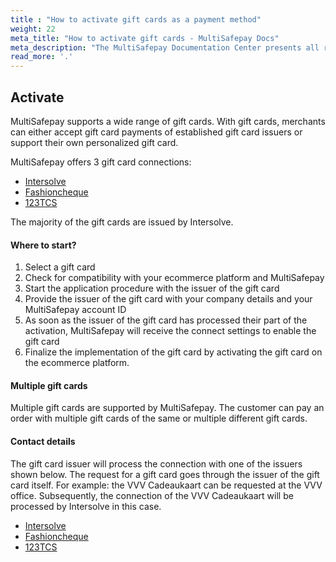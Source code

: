 ```yaml
---
title : "How to activate gift cards as a payment method"
weight: 22
meta_title: "How to activate gift cards - MultiSafepay Docs"
meta_description: "The MultiSafepay Documentation Center presents all relevant information about our Plugins and API. You can also find support pages for Payment Methods, Tools and General Questions as well as the contact details of our Support and Integration Teams."
read_more: '.'
---
```

## Activate
MultiSafepay supports a wide range of gift cards.
With gift cards, merchants can either accept gift card payments of established gift card issuers or support their own personalized gift card.

MultiSafepay offers 3 gift card connections:

* [Intersolve](https://intersolve.nl/contact)
* [Fashioncheque](https://www.fashioncheque.com/nl/customerservice)
* [123TCS](https://www.123tcs.com/#Contact)

The majority of the gift cards are issued by Intersolve.

#### Where to start?

1. Select a gift card
2. Check for compatibility with your ecommerce platform and MultiSafepay
3. Start the application procedure with the issuer of the gift card
4. Provide the issuer of the gift card with your company details and your MultiSafepay account ID
5. As soon as the issuer of the gift card has processed their part of the activation, MultiSafepay will receive the connect settings to enable the gift card
6. Finalize the implementation of the gift card by activating the gift card on the ecommerce platform.


#### Multiple gift cards
Multiple gift cards are supported by MultiSafepay.
The customer can pay an order with multiple gift cards of the same or multiple different gift cards.

#### Contact details
The gift card issuer will process the connection with one of the issuers shown below. The request for a gift card goes through the issuer of the gift card itself. For example: the VVV Cadeaukaart can be requested at the VVV office. Subsequently, the connection of the VVV Cadeaukaart will be processed by Intersolve in this case.


* [Intersolve](https://intersolve.nl/contact)
* [Fashioncheque](https://www.fashioncheque.com/nl/customerservice)
* [123TCS](https://www.123tcs.com/#Contact)